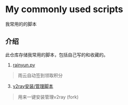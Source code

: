 # My commonly used scripts 
我常用的的脚本
## 介绍
此仓库存储我常用的脚本，包括自己写的和收藏的。
1. [rainyun.py](https://github.com/tianluanchen/scripts/blob/main/1/)
> 雨云自动签到领取积分
3. [v2ray安装/管理脚本 ](https://github.com/tianluanchen/scripts/tree/main/3)
> 用来一键安装管理v2ray (fork)